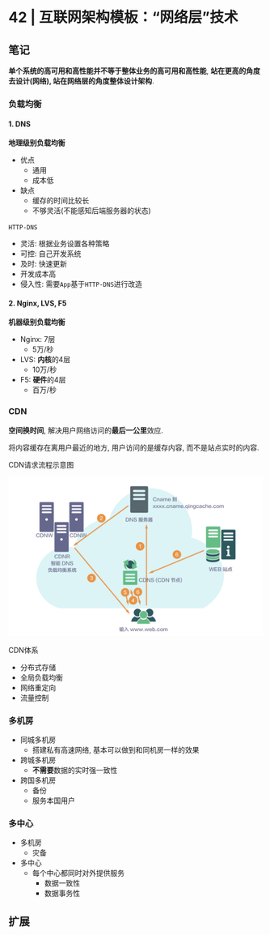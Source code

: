 # 42 | 互联网架构模板：“网络层”技术 

## 笔记

**单个系统的高可用和高性能并不等于整体业务的高可用和高性能**, **站在更高的角度去设计(网络), 站在网络层的角度整体设计架构**.

### 负载均衡

#### 1. DNS

**地理级别负载均衡**

* 优点
	* 通用
	* 成本低
* 缺点
	* 缓存的时间比较长
	* 不够灵活(不能感知后端服务器的状态)

`HTTP-DNS`

* 灵活: 根据业务设置各种策略
* 可控: 自己开发系统
* 及时: 快速更新
* 开发成本高
* 侵入性: 需要`App`基于`HTTP-DNS`进行改造

#### 2. Nginx, LVS, F5

**机器级别负载均衡**

* Nginx: 7层
	* 5万/秒
* LVS: **内核**的4层
	* 10万/秒
* F5: **硬件**的4层
	* 百万/秒

### CDN

**空间换时间**, 解决用户网络访问的**最后一公里**效应.

将内容缓存在离用户最近的地方, 用户访问的是缓存内容, 而不是站点实时的内容.

CDN请求流程示意图

![](./img/42_01.png)

CDN体系

* 分布式存储
* 全局负载均衡
* 网络重定向
* 流量控制

### 多机房

* 同城多机房
	* 搭建私有高速网络, 基本可以做到和同机房一样的效果
* 跨城多机房
	* **不需要**数据的实时强一致性
* 跨国多机房
	* 备份
	* 服务本国用户

### 多中心

* 多机房
	* 灾备
* 多中心
	* 每个中心都同时对外提供服务
		* 数据一致性
		* 数据事务性
		
## 扩展